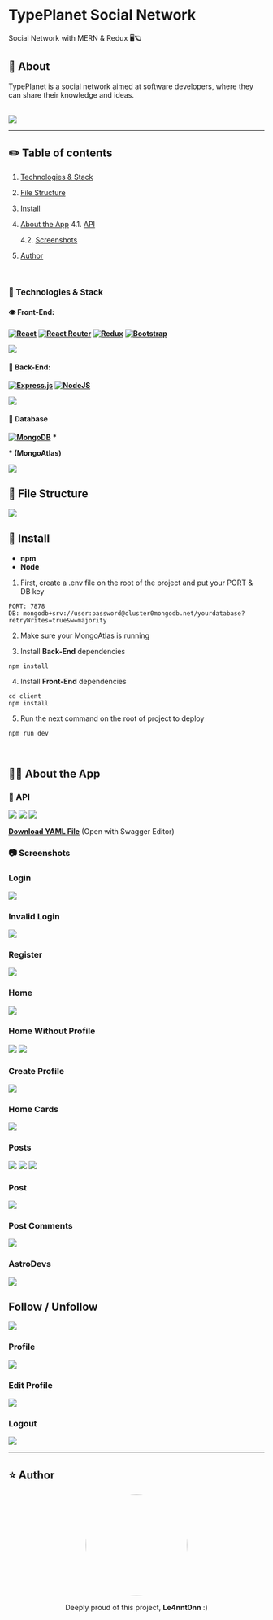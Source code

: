# TypePlanet Social Network
 Social Network with MERN & Redux 🖥️🪐
<br/>

## 📝 About

TypePlanet is a social network aimed at software developers, where they can share their knowledge and ideas.

<br/>
<img style="text-align: center;" src="./docs/initScreen.gif">
<br/>

---

## ✏️ Table of contents

1. [Technologies & Stack](#stack)
2. [File Structure](#files)
3. [Install](#install)
4. [About the App](#app) 
    4.1. [API](#api)

    4.2. [Screenshots](#screens)
5.  [Author](#author)

<br/>

<a name="stack"></a>

### 🧪 Technologies & Stack

#### 👁️ Front-End: 

**[![React](https://img.shields.io/badge/react-%2320232a.svg?style=for-the-badge&logo=react&logoColor=%2361DAFB)](https://reactjs.org)** 
**[![React Router](https://img.shields.io/badge/React_Router-CA4245?style=for-the-badge&logo=react-router&logoColor=white)](https://reacttraining.com/react-router/)**
**[![Redux](https://img.shields.io/badge/redux-%23593d88.svg?style=for-the-badge&logo=redux&logoColor=white)](https://react-redux.js.org/)**
**[![Bootstrap](https://img.shields.io/badge/bootstrap-%23563D7C.svg?style=for-the-badge&logo=bootstrap&logoColor=white)](https://react-bootstrap.github.io/)**


<img src="./docs/frontDeps.png">

#### 🧠 Back-End: 

**[![Express.js](https://img.shields.io/badge/express.js-%23404d59.svg?style=for-the-badge&logo=express&logoColor=%2361DAFB)](http://expressjs.com/)**
**[![NodeJS](https://img.shields.io/badge/node.js-6DA55F?style=for-the-badge&logo=node.js&logoColor=white)](https://nodejs.org/en/)**

<img src="./docs/backDeps.png">

#### 💽 Database

**[![MongoDB](https://img.shields.io/badge/MongoDB-%234ea94b.svg?style=for-the-badge&logo=mongodb&logoColor=white)](https://www.mongodb.com/)** <strong>*</strong>

<strong>* (MongoAtlas)</strong>

<img src="./docs/mongoDia.png">

<br/>

<a name="files"></a>


## 📁 File Structure

<img src="./docs/fileStructure.png">

<br/>

<a name="install"></a>


## 🚪 Install

* **npm**
* **Node**

1. First, create a .env file on the root of the project and put your PORT & DB key

```
PORT: 7878
DB: mongodb+srv://user:password@cluster0mongodb.net/yourdatabase?retryWrites=true&w=majority
```

2. Make sure your MongoAtlas is running

3. Install **Back-End** dependencies
   
```
npm install
```  

4. Install **Front-End** dependencies

```
cd client
npm install
```  

5. Run the next command on the root of project to deploy

```
npm run dev
```  

<br/>

<a name="app"></a>


## 👩‍🚀 About the App


<a name="api"></a>

### 🧭 API

<img src="./docs/api1.png">

<img src="./docs/api2.png">

<img src="./docs/api3.png">

**[Download YAML File](https://mega.nz/file/dBYiTRoY#TTfR0qDpOyU0HJgXjVDBW8MRzDR4LAQYsyiqmx0x8po)**
(Open with Swagger Editor)


<a name="screens"></a>

### 📷 Screenshots

### Login

<img src="./docs/login.png">

### Invalid Login

<img src="./docs/invalidLogin.gif">

### Register

<img src="./docs/register.png">

### Home

<img src="./docs/home.png">

### Home Without Profile

<img src="./docs/homeNoProf.png">

<img src="./docs/noProfileDisabledMenu.png">

### Create Profile

<img src="./docs/createProf.png">

### Home Cards

<img src="./docs/homeCards.png">

### Posts

<img src="./docs/posts.png">

<img src="./docs/postCreate.gif">

<img src="./docs/postsFilter.gif">

### Post

<img src="./docs/post.gif">

### Post Comments

<img src="./docs/comments.gif">


### AstroDevs

<img src="./docs/astroDevs.gif">

## Follow / Unfollow

<img src="./docs/followUnfollow.gif">

### Profile

<img src="./docs/profile.gif">

### Edit Profile

<img src="./docs/editProf.png">

### Logout

<img src="./docs/bye.gif">

---

<a name="author"></a>

## ⭐ Author

<div style="text-align: center">
<img style="border-radius: 50%; width: 200px" src="./docs/avatar.jpg">

Deeply proud of this project, **Le4nnt0nn** :)
</div>





